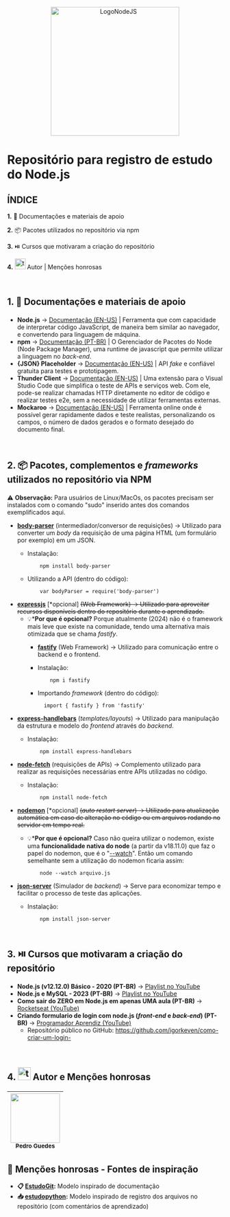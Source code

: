 <p align="center">
  <img src="https://cdn.freebiesupply.com/logos/large/2x/nodejs-1-logo-png-transparent.png" alt="LogoNodeJS" width="300px">
</p>

# Repositório para registro de estudo do Node.js
## ÍNDICE
 <a href="#section1" style="text-decoration:none;">**1.** 📄 Documentações e materiais de apoio</a>

 <a href="#section2" style="text-decoration:none;">**2.** 📦 Pacotes utilizados no repositório via npm</a>

 <a href="#section3" style="text-decoration:none;">**3.** ⏯️ Cursos que motivaram a criação do repositório</a>

 <a href="#section4" style="text-decoration:none;">**4.** <img src="https://img.icons8.com/?size=100&id=K7ebDTcbruY8&format=png&color=000000" alt="teamgroup" width="25px"> Autor | Menções honrosas</a>

<br>

## <p id="section1"> 1. 📄 Documentações e materiais de apoio
- **Node.js** -> [Documentação (EN-US)](https://nodejs.org/docs/latest/api/) | Ferramenta que com capacidade de interpretar código JavaScript, de maneira bem similar ao navegador, e convertendo para linguagem de máquina.
- **npm** -> [Documentação (PT-BR)](https://rockcontent.com/br/blog/npm/) | O Gerenciador de Pacotes do Node (Node Package Manager), uma runtime de javascript que permite utilizar a linguagem no _back-end_.
- **{JSON} Placeholder** -> [Documentação (EN-US)](https://jsonplaceholder.typicode.com) | API _fake_ e confiável gratuita para testes e prototipagem.
- **Thunder Client** -> [Documentação (EN-US)](https://docs.thunderclient.com) | Uma extensão para o Visual Studio Code que simplifica o teste de APIs e serviços web. Com ele, pode-se realizar chamadas HTTP diretamente no editor de código e realizar testes e2e, sem a necessidade de utilizar ferramentas externas.
- **Mockaroo** -> [Documentação (EN-US)](https://www.mockaroo.com/docs) | Ferramenta online onde é possível gerar rapidamente dados e teste realistas, personalizando os campos, o número de dados gerados e o formato desejado do documento final.

<br>

## <p id="section2"> 2. 📦 Pacotes, complementos e _frameworks_ utilizados no repositório via NPM
⚠️ **Observação:** Para usuários de Linux/MacOs, os pacotes precisam ser instalados com o comando "sudo" inserido antes dos comandos exemplificados aqui.
- **[body-parser](https://www.npmjs.com/package/body-parser)** (intermediador/conversor de requisições) -> Utilizado para converter um _body_ da requisição de uma página HTML (um formulário por exemplo) em um JSON.
  - Instalação:

            npm install body-parser

  - Utilizando a API (dentro do código):

            var bodyParser = require('body-parser')

- **[expressjs](https://www.npmjs.com/package/express)** [*opcional] <s>(Web Framework) -> Utilizado para aproveitar recursos disponíveis dentro do repositório durante o aprendizado.</s>
  - 💡***Por que é opcional?** Porque atualmente (2024) não é o framework mais leve que existe na comunidade, tendo uma alternativa mais otimizada que se chama _fastify_.
    - **[fastify](https://www.npmjs.com/package/fastify)** (Web Framework) -> Utilizado para comunicação entre o backend e o frontend.
    - Instalação:

              npm i fastify
    - Importando _framework_ (dentro do código):

            import { fastify } from 'fastify'

- **[express-handlebars](https://www.npmjs.com/package/express-handlebars)** (_templates/layouts_) -> Utilizado para manipulação da estrutura e modelo do _frontend_ através do _backend_.
  - Instalação:

            npm install express-handlebars

- **[node-fetch](https://www.npmjs.com/package/node-fetch)** (requisições de APIs) -> Complemento utilizado para realizar as requisições necessárias entre APIs utilizadas no código.
  - Instalação:

            npm install node-fetch

- **[nodemon](https://nodemon.io)** [*opcional] <s>(_auto restart server_) -> Utilizado para atualização automática em caso de alteração no código ou em arquivos rodando no servidor em tempo real.</s>
  - 💡***Por que é opcional?** Caso não queira utilizar o nodemon, existe uma **funcionalidade nativa do node** (a partir da v18.11.0) que faz o papel do nodemon, que é o "[--watch](https://cursos.alura.com.br/forum/topico-sugestao-node-watch-ao-inves-de-nodemon-262725)". Então um comando semelhante sem a utilização do nodemon ficaria assim:

            node --watch arquivo.js

- **[json-server](https://www.npmjs.com/package/json-server)** (Simulador de _backend_) -> Serve para economizar tempo e facilitar o processo de teste das aplicações.
  - Instalação:

            npm install json-server

<br>

## <p id="section3"> 3. ⏯️ Cursos que motivaram a criação do repositório
- **Node.js (v12.12.0) Básico - 2020 (PT-BR)** -> [Playlist no YouTube](https://www.youtube.com/playlist?list=PLWXw8Gu52TRLBgfIclx1Nh8LA60knsxY9)
- **Node.js e MySQL - 2023 (PT-BR)** -> [Playlist no YouTube](https://www.youtube.com/playlist?list=PLWXw8Gu52TRI5NJmexwA9qco33goFxbHK)
- **Como sair do ZERO em Node.js em apenas UMA aula (PT-BR)** -> [Rocketseat (YouTube)](https://www.youtube.com/watch?v=hHM-hr9q4mo)
- **Criando formulario de login com node.js (_front-end_ e _back-end_) (PT-BR)** -> [Programador Aprendiz (YouTube)](https://www.youtube.com/watch?v=gS0uT4Iidj4)
  - Repositório público no GitHub: https://github.com/igorkeven/como-criar-um-login-

<br>

## <p id="section4"> 4. <img src="https://img.icons8.com/?size=100&id=K7ebDTcbruY8&format=png&color=000000" alt="teamgroup" width="30px"> Autor e Menções honrosas

|  [<img loading="lazy" src="https://avatars.githubusercontent.com/u/80770771? v=4" width=115><br><sub>Pedro Guedes</sub>](https://github.com/pedroaugustorgg) |
| :---: |

## 📗 Menções honrosas - Fontes de inspiração

 - **📋 [EstudoGit](https://github.com/pedroaugustorgg/EstudoGit):**  Modelo inspirado de documentação
 - **📥 [estudopython](https://github.com/pedroaugustorgg/estudopython):** Modelo inspirado de registro dos arquivos no repositório (com comentários de aprendizado)
